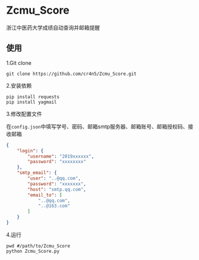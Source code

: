 # Zcmu_Score

浙江中医药大学成绩自动查询并邮箱提醒

## 使用

1.Git clone

```shell
git clone https://github.com/cr4n5/Zcmu_Score.git
```

2.安装依赖

```shell
pip install requests
pip install yagmail
```

3.修改配置文件

在`config.json`中填写学号、密码、邮箱smtp服务器、邮箱账号、邮箱授权码、接收邮箱

```json
{
    "login": {
        "username": "2019xxxxxx",
        "password": "xxxxxxxx"
    },
    "smtp_email": {
        "user": "..@qq.com",
        "password": "xxxxxxx",
        "host": "smtp.qq.com",
        "email_to": [
            "..@qq.com",
            "..@163.com"
        ]
    }
}
```

4.运行

```shell
pwd #/path/to/Zcmu_Score
python Zcmu_Score.py
```
